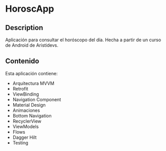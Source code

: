 # HoroscApp

## Description
Aplicación para consultar el horóscopo del día.
Hecha a partir de un curso de Android de Aristidevs.

## Contenido
Esta aplicación contiene:
- Arquitectura MVVM
- Retrofit
- ViewBinding
- Navigation Component
- Material Design
- Animaciones
- Bottom Navigation
- RecyclerView
- ViewModels
- Flows
- Dagger Hilt
- Testing